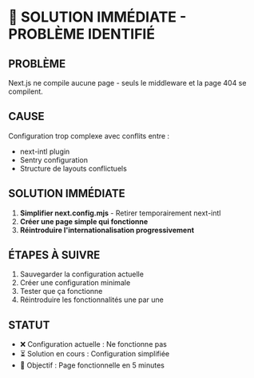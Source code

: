 # 🚨 SOLUTION IMMÉDIATE - PROBLÈME IDENTIFIÉ

## PROBLÈME
Next.js ne compile aucune page - seuls le middleware et la page 404 se compilent.

## CAUSE
Configuration trop complexe avec conflits entre :
- next-intl plugin
- Sentry configuration  
- Structure de layouts conflictuels

## SOLUTION IMMÉDIATE

1. **Simplifier next.config.mjs** - Retirer temporairement next-intl
2. **Créer une page simple qui fonctionne**
3. **Réintroduire l'internationalisation progressivement**

## ÉTAPES À SUIVRE

1. Sauvegarder la configuration actuelle
2. Créer une configuration minimale
3. Tester que ça fonctionne
4. Réintroduire les fonctionnalités une par une

## STATUT
- ❌ Configuration actuelle : Ne fonctionne pas
- ⏳ Solution en cours : Configuration simplifiée
- 🎯 Objectif : Page fonctionnelle en 5 minutes